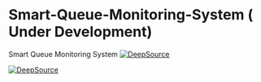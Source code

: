 # Smart-Queue-Monitoring-System ( Under Development)
Smart Queue Monitoring System
[![DeepSource](https://deepsource.io/gh/stormy-sandy/Smart-Queue-Monitoring-System.svg/?label=active+issues&show_trend=true)](https://deepsource.io/gh/stormy-sandy/Smart-Queue-Monitoring-System/?ref=repository-badge)

[![DeepSource](https://deepsource.io/gh/stormy-sandy/Smart-Queue-Monitoring-System.svg/?label=resolved+issues&show_trend=true)](https://deepsource.io/gh/stormy-sandy/Smart-Queue-Monitoring-System/?ref=repository-badge)



